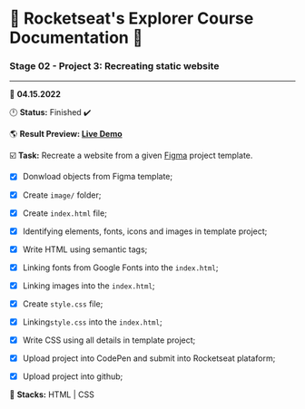 # 🚀 Rocketseat's Explorer Course Documentation 📁
 
### Stage 02 - Project 3: Recreating static website
 
---
  
📅 **04.15.2022**
  
🕛 **Status:** Finished ✔️

🌎 **Result Preview: [Live Demo](https://MatheusBerg.github.io/rocketseat-explorer/Project-03/)**

☑️ **Task:** Recreate a website from a given [Figma](https://www.figma.com/file/psJXoUxdJPITZZgJiRjxcH/Explorer-(Copy)) project template.

- [x] Donwload objects from Figma template;
- [x] Create `image/` folder;
- [x] Create `index.html` file;
- [x] Identifying elements, fonts, icons and images in template project;
- [x] Write HTML using semantic tags;
- [x] Linking fonts from Google Fonts into the `index.html`;
- [x] Linking images into the `index.html`; 
- [x] Create `style.css` file;
- [x] Linking`style.css` into the `index.html`; 
- [x] Write CSS using all details in template project;
- [x] Upload project into CodePen and submit into Rocketseat plataform;
- [x] Upload project into github;


📌 **Stacks:** HTML | CSS
